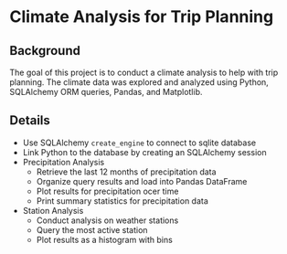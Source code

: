 # Climate Analysis for Trip Planning


## Background
The goal of this project is to conduct a climate analysis to help with trip planning. The climate data was explored and analyzed using Python, SQLAlchemy ORM queries, Pandas, and Matplotlib.

## Details
* Use SQLAlchemy `create_engine` to connect to sqlite database
* Link Python to the database by creating an SQLAlchemy session
* Precipitation Analysis
    * Retrieve the last 12 months of precipitation data
    * Organize query results and load into Pandas DataFrame
    * Plot results for precipitation ocer time
    * Print summary statistics for precipitation data
* Station Analysis
    * Conduct analysis on weather stations
    * Query the most active station
    * Plot results as a histogram with bins
